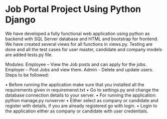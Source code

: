 # Job Portal Project Using Python Django 

We have developed a fully functional web application using python as backend with SQL Server database and HTML and bootstrap for frontend.
We have created several views for all functions in views.py.
Testing are done and all the test cases for user master, candidate and company models are added tests.py file.

Modules:
	Employee – View the Job posts and can apply for the jobs.
	Employer – Post Jobs and view them.
	Admin   - Delete and update users.
Steps to be followed:

•	Before running the application make sure that you installed all the requirements given in requiremenst.txt
•	Go to settings.py and change the database connection details to your server.
•	For running the application: python manage.py runserver
•	Either select as company or candidate and register with details, if you are already registered go with login.
•	Login to the application either as company or candidate with user credentials.




